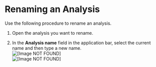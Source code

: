 # Renaming an Analysis<a name="renaming-an-analysis"></a>

Use the following procedure to rename an analysis\.

1. Open the analysis you want to rename\.

1. In the **Analysis name** field in the application bar, select the current name and then type a new name\.  
![\[Image NOT FOUND\]](http://docs.aws.amazon.com/quicksight/latest/user/images/rename-analysis.png)  
![\[Image NOT FOUND\]](http://docs.aws.amazon.com/quicksight/latest/user/images/rename-analysis2.png)